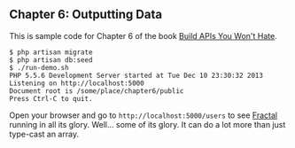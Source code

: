 ## Chapter 6: Outputting Data

This is sample code for Chapter 6 of the book [Build APIs You Won't Hate][].

    $ php artisan migrate
    $ php artisan db:seed
    $ ./run-demo.sh
    PHP 5.5.6 Development Server started at Tue Dec 10 23:30:32 2013
    Listening on http://localhost:5000
    Document root is /some/place/chapter6/public
    Press Ctrl-C to quit.

Open your browser and go to `http://localhost:5000/users` to see [Fractal][] running in all its glory. Well... 
some of its glory. It can do a lot more than just type-cast an array.

[Build APIs You Won't Hate]: http://leanpub.com/build-apis-you-wont-hate
[Fractal]: https://github.com/thephpleague/fractal
